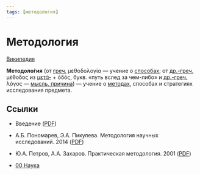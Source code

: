 ```yaml
---
tags: [методология]
---
```

# Методология

[Википедия](https://ru.wikipedia.org/wiki/%D0%9C%D0%B5%D1%82%D0%BE%D0%B4%D0%BE%D0%BB%D0%BE%D0%B3%D0%B8%D1%8F)

**Методоло́гия** (от [греч.](https://ru.wikipedia.org/wiki/%D0%93%D1%80%D0%B5%D1%87%D0%B5%D1%81%D0%BA%D0%B8%D0%B9_%D1%8F%D0%B7%D1%8B%D0%BA) μεθοδολογία — учение о [способах](https://ru.wikipedia.org/wiki/%D0%9C%D0%B5%D1%82%D0%BE%D0%B4 "Метод"); от [др.-греч.](https://ru.wikipedia.org/wiki/%D0%94%D1%80%D0%B5%D0%B2%D0%BD%D0%B5%D0%B3%D1%80%D0%B5%D1%87%D0%B5%D1%81%D0%BA%D0%B8%D0%B9_%D1%8F%D0%B7%D1%8B%D0%BA) μέθοδος из [μετά-](https://ru.wikipedia.org/wiki/%D0%9C%D0%B5%D1%82%D0%B0- "Мета-") + ὁδός, букв. «путь вслед за чем-либо» и [др.-греч.](https://ru.wikipedia.org/wiki/%D0%94%D1%80%D0%B5%D0%B2%D0%BD%D0%B5%D0%B3%D1%80%D0%B5%D1%87%D0%B5%D1%81%D0%BA%D0%B8%D0%B9_%D1%8F%D0%B7%D1%8B%D0%BA "Древнегреческий язык") λόγος — [мысль, причина](https://ru.wikipedia.org/wiki/%D0%9B%D0%BE%D0%B3%D0%BE%D1%81 "Логос")) — учение о [методах](https://ru.wikipedia.org/wiki/%D0%9C%D0%B5%D1%82%D0%BE%D0%B4 "Метод"), способах и стратегиях исследования предмета.

## Ссылки

* Введение ([PDF](https://drive.google.com/file/d/1wFiK3aIJVD13tLappGbEG1Rhw0XrOq3f/view?usp=sharing))
* А.Б. Пономарев, Э.А. Пикулева. Методология научных исследований. 2014 ([PDF](https://pstu.ru/files/file/adm/fakultety/ponomarev_pikuleva_metodologiya_nauchnyh_issledovaniy.pdf))
* Ю.А. Петров, А.А. Захаров. Практическая методология. 2001 ([PDF](https://drive.google.com/file/d/1DZlVo5sNcJ29QTZHegzwQifNsmFZUv1C/view?usp=sharing))

* [00 Наука](00%20%D0%9D%D0%B0%D1%83%D0%BA%D0%B0.md)
